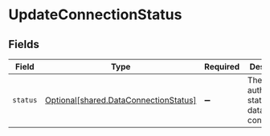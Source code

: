 # UpdateConnectionStatus


## Fields

| Field                                                                                    | Type                                                                                     | Required                                                                                 | Description                                                                              |
| ---------------------------------------------------------------------------------------- | ---------------------------------------------------------------------------------------- | ---------------------------------------------------------------------------------------- | ---------------------------------------------------------------------------------------- |
| `status`                                                                                 | [Optional[shared.DataConnectionStatus]](undefined/models/shared/dataconnectionstatus.md) | :heavy_minus_sign:                                                                       | The current authorization status of the data connection.                                 |